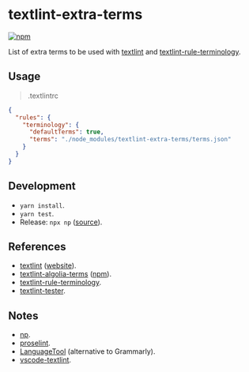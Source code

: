 # textlint-extra-terms

[![npm](https://img.shields.io/npm/v/textlint-extra-terms.svg)](https://www.npmjs.com/package/textlint-extra-terms)

List of extra terms to be used with [textlint](https://github.com/textlint/textlint) and [textlint-rule-terminology](https://github.com/sapegin/textlint-rule-terminology).

## Usage

> .textlintrc

```json
{
  "rules": {
    "terminology": {
      "defaultTerms": true,
      "terms": "./node_modules/textlint-extra-terms/terms.json"
    }
  }
}
```

## Development

- `yarn install`.
- `yarn test`.
- Release: `npx np` ([source](https://github.com/sindresorhus/np/issues/507#issuecomment-807266088)).

## References

- [textlint](https://github.com/textlint/textlint) ([website](https://textlint.github.io/)).
- [textlint-algolia-terms](https://github.com/algolia/textlint-algolia-terms) ([npm](https://www.npmjs.com/package/textlint-algolia-terms)).
- [textlint-rule-terminology](https://github.com/sapegin/textlint-rule-terminology).
- [textlint-tester](https://www.npmjs.com/package/textlint-tester).

## Notes

- [np](https://github.com/sindresorhus/np).
- [proselint](https://github.com/amperser/proselint).
- [LanguageTool](https://languagetool.org/) (alternative to Grammarly).
- [vscode-textlint](https://github.com/taichi/vscode-textlint).
